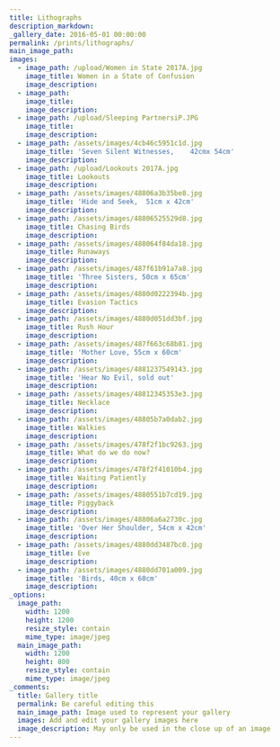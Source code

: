 ```yaml
---
title: Lithographs
description_markdown:
_gallery_date: 2016-05-01 00:00:00
permalink: /prints/lithographs/
main_image_path:
images:
  - image_path: /upload/Women in State 2017A.jpg
    image_title: Women in a State of Confusion
    image_description:
  - image_path:
    image_title:
    image_description:
  - image_path: /upload/Sleeping PartnersiP.JPG
    image_title:
    image_description:
  - image_path: /assets/images/4cb46c5951c1d.jpg
    image_title: 'Seven Silent Witnesses,    42cmx 54cm'
    image_description:
  - image_path: /upload/Lookouts 2017A.jpg
    image_title: Lookouts
    image_description:
  - image_path: /assets/images/48806a3b35be8.jpg
    image_title: 'Hide and Seek,  51cm x 42cm'
    image_description:
  - image_path: /assets/images/48806525529d8.jpg
    image_title: Chasing Birds
    image_description:
  - image_path: /assets/images/488064f84da18.jpg
    image_title: Runaways
    image_description:
  - image_path: /assets/images/487f61b91a7a8.jpg
    image_title: 'Three Sisters, 50cm x 65cm'
    image_description:
  - image_path: /assets/images/4880d0222394b.jpg
    image_title: Evasion Tactics
    image_description:
  - image_path: /assets/images/4880d051dd3bf.jpg
    image_title: Rush Hour
    image_description:
  - image_path: /assets/images/487f663c68b81.jpg
    image_title: 'Mother Love, 55cm x 60cm'
    image_description:
  - image_path: /assets/images/4881237549143.jpg
    image_title: 'Hear No Evil, sold out'
    image_description:
  - image_path: /assets/images/48812345353e3.jpg
    image_title: Necklace
    image_description:
  - image_path: /assets/images/48805b7a0dab2.jpg
    image_title: Walkies
    image_description:
  - image_path: /assets/images/478f2f1bc9263.jpg
    image_title: What do we do now?
    image_description:
  - image_path: /assets/images/478f2f41010b4.jpg
    image_title: Waiting Patiently
    image_description:
  - image_path: /assets/images/4880551b7cd19.jpg
    image_title: Piggyback
    image_description:
  - image_path: /assets/images/48806a6a2730c.jpg
    image_title: 'Over Her Shoulder, 54cm x 42cm'
    image_description:
  - image_path: /assets/images/4880dd3487bc0.jpg
    image_title: Eve
    image_description:
  - image_path: /assets/images/4880dd701a009.jpg
    image_title: 'Birds, 40cm x 60cm'
    image_description:
_options:
  image_path:
    width: 1200
    height: 1200
    resize_style: contain
    mime_type: image/jpeg
  main_image_path:
    width: 1200
    height: 800
    resize_style: contain
    mime_type: image/jpeg
_comments:
  title: Gallery title
  permalink: Be careful editing this
  main_image_path: Image used to represent your gallery
  images: Add and edit your gallery images here
  image_description: May only be used in the close up of an image
---
```

